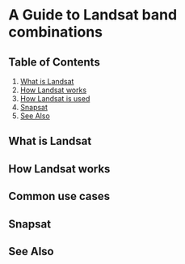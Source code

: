 A Guide to Landsat band combinations
====================================

Table of Contents
-----------------

1. [What is Landsat]()
2. [How Landsat works]()
3. [How Landsat is used]()
4. [Snapsat]()
5. [See Also]()

What is Landsat
---------------

How Landsat works
-----------------

Common use cases
----------------

Snapsat
-------

See Also
--------
